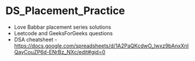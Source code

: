 # DS_Placement_Practice
- Love Babbar placement series solutions
- Leetcode and GeeksForGeeks questions
- DSA cheatsheet - https://docs.google.com/spreadsheets/d/1A2PaQKcdwO_lwxz9bAnxXnIQayCouZP6d-ENrBz_NXc/edit#gid=0
